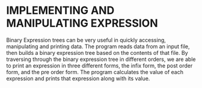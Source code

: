 # IMPLEMENTING AND MANIPULATING EXPRESSION 

Binary Expression trees can be very useful in quickly accessing, manipulating and printing data. The program reads data from an input file, then builds a binary expression tree based on the contents of that file. By traversing through the binary expression tree in different orders, we are able to print an expression in three different forms, the infix form, the post order form, and the pre order form. The program calculates the value of each expression and prints that expression along with its value.